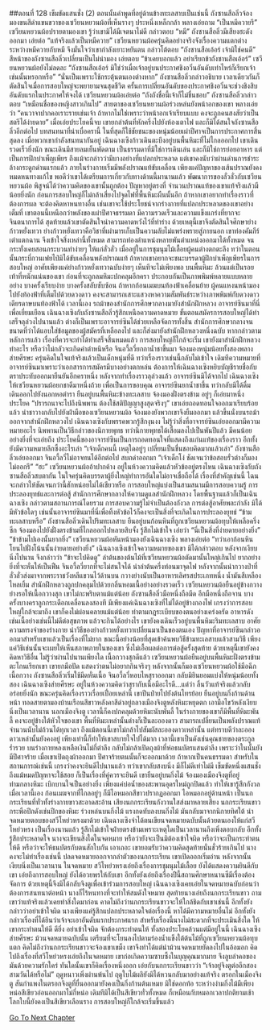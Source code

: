##ตอนที่ 128 เข็มขัดแสนชั่ง (2)
ตอนนั้นคำพูดที่อยู่ด้านข้างทะเลสาบเป็นเช่นนี้
ถังซานสือลิ่วจ้องมองขนสีดำแขนขวาของเซวียนหยวนผ้อที่เห็นรางๆ ประหนึ่งเหล็กกล้า พลางเอ่ยถาม “เป็นหมีควายรึ”
เซวียนหยวนผ้อปรายตามองเขา รู้ว่าเขามิได้มีเจตนาไม่ดี กล่าวตอบ “หมี”
ถังซานสือลิ่วมีเสียงฮะดังออกมา เอ่ยต่อ “แท้จริงแล้วเป็นหมีควาย”
เซวียนหยวนผ้อครุ่นคิดอย่างจริงจังเรื่องความแตกต่างระหว่างหมีควายกับหมี จึงมั่นใจว่าเขากำลังเยาะหยันตน กล่าวโต้ตอบ “ถังซานสือเอ้อร์ เจ้ามิใช่คนดี”
สีหน้าของถังซานสือลิ่วเปลี่ยนเป็นไม่น่ามอง เอ่ยตอบ “ข้าเคยบอกแล้ว อย่าเรียกข้าถังซานสือเอ้อร์”
เซวียนหยวนผ้อยังไม่ลดละ “ถังซานสือเอ้อร์ มิใช่ว่าเมื่อเจ้าอยู่บนประกาศชิงอวิ๋นอันดับเท่าไหร่ก็เรียกเจ้าเช่นนั้นหรอกหรือ”
“นั่นเป็นเพราะใช้กระตุ้นตนเองต่างหาก”
ถังซานสือลิ่วกล่าวอธิบาย เวลาเดียวกันก็ตัดสินใจเมื่อการสอบใหญ่จะพยายามจนสุดชีวิต ครั้นการเปลี่ยนอันดับของประกาศชิงอวิ๋นจะช่วงชิงสิบอันดับแรกในประกาศให้จงได้
เซวียนหยวนผ้อเอ่ยต่อ “ถังถังชื่อนี้เจ้าก็ไม่ชื่นชอบ”
ถังซานสือลิ่วกล่าวตอบ “เหมือนชื่อของหญิงสาวเกินไป”
สายตาของเซวียนหยวนผ้อร่วงหล่นยังหน้าอกของเขา พลางเอ่ยว่า “คนวาจาปากคอเราะรายเช่นเจ้า ถ้าหากไม่ใช่เพราะว่าหน้าอกเจ้าเรียบแบบ คงจะถูกคนสงสัยว่าเป็นสตรีได้ง่ายดาย”
เมื่อเอ่ยประโยคนี้จบ เขายกลำต้นที่หักครึ่งไปยังห้องเตาไฟ และก็มิได้สนใจถังซานสือลิ่วอีกต่อไป
บทสนทนาที่น่าเบื่อครานี้ ในที่สุดก็ใช้ชัยชนะของหนุ่มน้อยเผ่าปีศาจเป็นการประกาศการสิ้นสุดลง
เมื่อพวกเขากำลังสนทนากันอยู่ เฉินฉางเซิงก้าวเดินตะบึงอยู่บนพื้นหิมะที่ไม่ไกลออกไป
เขาเดินรวดเร็วยิ่งนัก ขณะเดินมีสายลมเย็นพัดตาม เป็นธรรมดาที่มิใช่การเดินเล่น และก็มิใช่การย่อยอาหาร แต่เป็นการฝึกบำเพ็ญเพียร ถึงแม้จะกล่าวว่ามีบางอย่างที่แปลกประหลาด แต่เขาคงนับว่าผ่านด่านการชำระล้างกระดูกด่านแรกแล้ว ภายในร่างกายเริ่มมีพลังปราณแท้ขับเคลื่อน เพียงแค่ปัญหาของเส้นปราณยังคงหมดหนทางแก้ไข พอดีว่าเขาได้เตรียมการเกี่ยวกับทางด้านนี้มานานแล้ว พัฒนาการของลั่วลั่วกับเซวียนหยวนผ้อ พิสูจน์ได้ว่าความคิดของเขานั้นถูกต้อง
ปัญหาอยู่ตรงที่ จำนวนปราณแท้ของเขาแท้จริงแล้วมีน้อยยิ่งนัก ก่อนการสอบใหญ่ก็ไม่กล้าเสี่ยงไปจุดไฟที่พื้นหิมะผืนนั้นอีก ถ้าหากเขาอยากทำเรื่องราวที่ต้องการผล จะต้องคิดหาหนทางอื่น เช่นเขาจะใช้ประโยชน์จากร่างกายที่แปลกประหลาดของเขาอย่างเต็มที่ เขาตอนนี้เหนือกว่าพลังของเผ่าปีศาจธรรมดา มีความรวดเร็วและความแข็งแกร่งที่ยากจะจินตนาการได้
สุดท้ายแล้วเขาตัดสินใจนำความคาดหวังไว้ที่ท่าร่าง ด้วยเหตุนี้เขาจึงตัดสินใจศึกษาย่างก้าวหยั่งเทวา
ย่างก้าวหยั่งเทวาคือวิชาที่เผ่ามารเก็บเป็นความลับไม่แพร่งพรายสู่ภายนอก เขาท่องคัมภีร์เต๋าแตกฉาน จึงเข้าใจสิ่งเหล่านี้ทั้งหมด สามารถท่องตำแหน่งหลายพันตำแหน่งออกมาได้ทั้งหมด จนกระทั่งเคยสอนกระบวนท่าง่ายๆ ให้แก่ลั่วลั่ว เมื่ออยู่ในการชุมนุมไม้เลื้อยผู้คนต่างตกตะลึง ทว่าในตอนนั้นกระบี่กวนเฟยไป๋มิได้ขับเคลื่อนพลังปราณแท้ ถ้าหากเขาอยากจะชนะบรรดาผู้ฝึกบำเพ็ญเพียรในการสอบใหญ่ อาศัยเพียงแค่ย่างก้าวหยั่งเทวาฉบับง่ายๆ เห็นทีจะไม่เพียงพอ
บนพื้นหิมะ ล้วนแต่เป็นรอยเท้าที่หนักแน่นของเขา ก่อนที่จะถูกลมหิมะปกคลุมอีกครา ประกอบกันเป็นภาพพิมพ์หลายแบบหลายอย่าง บางครั้งเรียบง่าย บางครั้งสลับซับซ้อน ถ้าหากก้อนเมฆบนท้องฟ้าเคลื่อนย้าย ผู้คนแหงนหน้ามองไปยังท้องฟ้าที่เต็มไปด้วยดวงดาว คงจะสามารถเสาะแสวงหาความสัมพันธ์ระหว่างภาพพิมพ์กับดวงดาวเดียรดาษบนท้องฟ้าได้
เวลานี้เอง รถม้าของสำนักการศึกษากลางมายังสำนักฝึกหลวง อาจารย์ซินมาที่นี่เพื่อเยี่ยมเยือน
เฉินฉางเซิงกับถังซานสือลิ่วรู้สึกเหนือความคาดหมาย ขั้นตอนสมัครการสอบใหญ่ได้ทำเสร็จลุล่วงไปนานแล้ว ต่างก็เป็นเพราะอาจารย์ซินได้ช่วยเหลือจัดการทั้งสิ้น สำนักการศึกษากลางจนขนาดที่ว่าได้แอบใส่ข้อมูลของผู้สมัครที่เหลือลงไป และก็ส่งมายังสำนักฝึกหลวงหนึ่งฉบับ หากกล่าวตามหลักการแล้ว เรื่องที่ควรจะทำได้ทำเสร็จสิ้นหมดแล้ว การสอบใหญ่ก็ใกล้จะเริ่ม เขายังมาสำนักฝึกหลวงทำอะไร หรือว่าไม่กลัวจะเกิดคำตำหนิหรือ
จินอวี้ลวี่ยกกาน้ำชาขึ้นมา จ้องมองหนุ่มน้อยทั้งสองพลางส่ายศีรษะ ครุ่นคิดในใจแท้จริงแล้วเป็นเด็กหนุ่มที่ดี ทว่าเรื่องราวเช่นนี้กลับไม่เข้าใจ
เดิมทีความหมายที่อาจารย์ซินมาเพราะว่าเอกสารการสมัครมีบางอย่างตกหล่น ต้องการให้เฉินฉางเซิงหยิบบัญชีรายชื่อกับตราประทับออกมายืนยันอีกคราหนึ่ง
หลังจากทำเรื่องราวลุล่วงแล้ว อาจารย์ซินมิได้จากไป
เฉินฉางเซิงให้เซวียนหยวนผ้อยกชาดีมาหนึ่งถ้วย เพื่อเป็นการขอบคุณ
อาจารย์ซินยกน้ำชาขึ้น ทว่ากลับมิได้ดื่ม เดินออกไปยังนอกหอตำรา ยืนอยู่บนพื้นหิมะข้างทะเลสาบ จ้องมองฝั่งตรงข้าม อยู่ๆ ก็เอ่ยมาหนึ่งประโยค “ปรารถนาจะไปถึงนิพพาน ต้องใช้สติปัญญาสูงสุดจริงๆ”
เขาเอ่ยถอดทอนใจออกมาเรียบร้อยแล้ว นำชาวางกลับไปยังฝ่ามือของเซวียนหยวนผ้อ จ้องมองยังพวกเขาจึงยิ้มออกมา แล้วขึ้นนั่งบนรถม้าออกจากสำนักฝึกหลวงไป
เฉินฉางเซิงกับพรรคพวกรู้สึกงุนงง ไม่รู้ว่าสิ่งที่อาจารย์ซินเอ่ยออกมามีความหมายอะไร
นิพพานเป็นวิธีกล่าวของนิกายพุทธ ทว่านิกายพุทธได้เสื่อมลงไปเป็นพันปีแล้ว มีคนน้อยอย่างยิ่งที่จะเอ่ยถึง ประโยคนี้ของอาจารย์ซินเป็นการถอดทอนใจที่แสดงถึงแก่นแท้ของเรื่องราว อีกทั้งยังมีความหมายลึกซึ้งอะไรเล่า
“เจ้าเด็กคนนี้ เหตุใดอยู่ๆ เปลี่ยนเป็นชื่นชอบคิดมากแล้วเล่า” ถังซานสือลิ่วเอ่ยออกมา
จินอวี้ลวี่ไม่อาจทนได้อีกต่อไป สบถด่าออกมา “เจ้าเด็กโง่ ชัดเจนว่าข้อสอบรั่วต่างก็มองไม่ออกรึ”
“ฮะ” เซวียนหยวนผ้ออ้าปากค้าง อยู่ในห้วงความคิดแล้วหัวข้ออยู่ตรงไหน
เฉินฉางเซิงกับถังซานสือลิ่วสบตากัน ในใจครุ่นคิดบรรดาผู้ยิ่งใหญ่ทำการอันใดไม่อาจเชื่อถือได้ เรื่องที่สำคัญเช่นนี้ ไฉนจะกล่าวให้ชัดเจนกว่านี้สักหน่อยไม่ได้เชียวหรือ
การสอบใหญ่แบ่งเป็นสามสนามมีการสอบความรู้ การประลองยุทธ์และการต่อสู้ สำนักการศึกษากลางให้ความดูแลสำนักฝึกหลวง โดยพื้นฐานแล้วก็เป็นเฉินฉางเซิง กล่าวตามสถานการณ์โดยรวม การสอบความรู้ไม่จำเป็นต้องกังวล การต่อสู้อาศัยพละกำลัง มิได้มีหัวข้อใดๆ เช่นนั้นอาจารย์ซินมาที่นี่เพื่อทิ้งหัวข้อไว้ก็คงจะเป็นสิ่งที่จะเกิดในการประลองยุทธ์
“ข้ามทะเลสาบหรือ”
ถังซานสือลิ่วเดินไปริมทะเลสาบ ยืนอยู่บนก้อนหินที่ถูกเซวียนหยวนผ้อทุบให้เหลือครึ่งซีก จ้องมองไปยังฝั่งตรงข้ามที่ไกลออกไปหลายสิบจั้ง รู้สึกไม่เข้าใจ เอ่ยว่า “นี่เป็นสิ่งที่ง่ายดายอย่างยิ่ง”
“ข้าข้ามไปเองนั้นยากยิ่ง” เซวียนหยวนผ้อหันหน้ามองยังเฉินฉางเซิง พลางเอ่ยต่อ “ทว่าเอาก้อนหินโยนไปฝั่งโน้นนั้นง่ายดายอย่างยิ่ง”
เฉินฉางเซิงเข้าใจความหมายของเขา มิได้กล่าวตอบ หลังจากเงียบนิ่งไปนาน จึงกล่าวว่า “ข้าจะไปคิดดู”
ลำต้นของต้นไม้ที่เซวียนหยวนผ้อตัดมานั้นใหญ่เกินไป ยากอย่างยิ่งที่จะหั่นให้เป็นฟืน จินอวี้ลวี่ยากที่จะไม่สนใจได้ นำลำต้นครึ่งท่อนมาจุดไฟ หลังจากนั้นนำกวางป่าที่ลั่วลั่วส่งมาจากพระราชวังหลีแขวนไว้ด้านบน กวางย่างนับเป็นอาหารเลิศรสประเภทหนึ่ง น้ำมันสีเหลืองไหลเยิ้ม สำนักฝึกหลวงถูกปกคลุมไปด้วยกลิ่นหอมเนื้อย่างอย่างรวดเร็ว
เซวียนหยวนผ้อยืนอยู่ข้างกวางย่างรอให้เนื้อกวางสุก เขาไม่กะพริบตาแม้แต่น้อย ถังซานสือลิ่วมือหนึ่งถือมีด อีกมือหนึ่งถือจาน บางครั้งบางคราลูกกระเดือกเคลื่อนลงสองที มีเพียงแค่เฉินฉางเซิงที่ไม่ได้อยู่ข้างกองไฟ เกรงว่าการสอบใหญ่ใกล้จะมาถึง เขาก็คงไม่ผ่อนคลายแม้แต่น้อย ทำตามกฎระเบียบของตนอย่างเคร่งครัด อาหารดังเช่นเนื้อย่างเช่นนี้ไม่ดีต่อสุขภาพ แล้วจะกินได้อย่างไร
เขายังคงเดินเร็วอยู่บนพื้นหิมะริมทะเลสาบ อาศัยความทรงจำของร่างกาย นำวิธีของย่างก้าวหยั่งเทวาเปลี่ยนมาเป็นของตนเอง ปัญหาที่อาจารย์ซินกล่าวออกมาสำหรับเขาแล้วเป็นเรื่องที่ไม่ยาก ขณะนี้อย่างน้อยที่สุดเข้าค้นพบวิธีข้ามทะเลสาบแล้วสามวิธี เพียงแค่วิธีเช่นนั้นจะเผยให้เห็นสภาพภายในของเขา ซึ่งไม่เอื้อผลต่อการต่อสู้ครั้งสุดท้าย ด้วยเหตุนี้เขายังคงคิดหาวิธีอื่น
ไม่รู้ว่าผ่านไปนานเพียงใด เนื้อกวางสุกดีแล้ว เซวียนหยวนผ้อยืนอยู่บนพื้นหิมะฝั่งตรงข้ามตะโกนเรียกเขา เขายกมือปัด แสดงว่าตนไม่อยากกินจริงๆ หลังจากนั้นก็มองเซวียนหยวนผ้อใช้มือฉีกเนื้อกวาง ถังซานสือลิ่วเริ่มใช้มีดหั่นเนื้อ จินอวี้ลวี่หอบไหสุราออกมา กลับมิยินยอมแบ่งให้หนุ่มน้อยทั้งสอง
เฉินฉางเซิงส่ายศีรษะ อยู่ในห้วงความคิดว่าสุรากับเนื้อมีอะไรดี...แต่ว่า ลิ้นวัวแท้จริงแล้วกลับอร่อยยิ่งนัก ขณะครุ่นคิดเรื่องราวเรื่อยเปื่อยเหล่านี้ เขาปีนป่ายไปยังต้นไทรย้อย ยืนอยู่บนกิ่งก้านด้านหน้า ทอดสายตามองบ้านเรือนสีขาวหลังคาสีดำอยู่กลางเมืองจิงตูหลังหิมะหยุดตก เอามือไขว้หลังเงียบนิ่งเป็นเวลานาน
นอกเมืองจิงตู เวลานี้ก็คงปกคลุมด้วยหิมะนับพันลี้
ในร่างกายของเขาก็มีพื้นที่หิมะพันลี้
คงจะอยู่ข้างใต้หัวใจของเขา
พื้นที่หิมะเหล่านั้นต่างก็เป็นละอองดาว สามารถเปลี่ยนเป็นพลังปราณแท้จำนวนนับไม่ถ้วนได้ทุกเวลา
ถึงแม้ตอนนี้เขาไม่กล้าไปสัมผัสละอองดาวเหล่านั้น แต่ทราบดีว่าละอองดาวเหล่านั้นยังคงอยู่ เพียงเท่านี้ก็ทำให้เขาสบายใจไปได้มาก
เวลานี้เขาเป็นดังเช่นคุณชายของตระกูลร่ำรวย บนร่างกายหลงเหลือเงินไม่กี่ตำลึง กลับไม่กล้าเปิดถุงผ้าที่ห่อธนบัตรแสนตำลึง เพราะว่าในนั้นยังมีปีศาจร้าย เมื่อเขาเปิดถุงผ้าออกมา ปีศาจร้ายตนนั้นก็จะออกมาด้วย
ถ้าหากเป็นคนธรรมดา สำหรับในสถานการณ์เช่นนี้ เกรงว่าคงจะยินดีไปนานแล้ว ทว่าเขากลับสงบนิ่ง
มีก็ไม่ดีเท่าไม่มี
เข็มขัดหนึ่งแสนชั่ง ถึงแม้หมดปัญหาจะใช้สอย ก็เป็นเรื่องที่คู่ควรจะยินดี
เขายืนอยู่บนกิ่งไม้ จ้องมองเมืองจิงตูที่อยู่ท่ามกลางหิมะ เบิกบานใจเป็นอย่างยิ่ง
เพียงแค่บ่อน้ำของสะพานอุดรใหม่ถูกปิดแล้ว ทำให้เขารู้สึกกังวล
เมื่อเวลานี้เอง ก้อนเมฆจากที่ไกลอยู่ๆ ก็มีไอหมอกสีขาวปรากฏออกมา
ไอหมอกอยู่ด้านหน้า เป็นนกกระเรียนที่ทั่วทั้งร่างกายขาวสะอาดสะอ้าน
เสียงนกกระเรียนกังวานใสส่งมาหลายเสียง นกกระเรียนขาวกระพือปีกดังเช่นปีกของหิมะ ร่วงหล่นบนกิ่งไม้ แรงกดทับลงบนกิ่งไม้
มันกลับมาจากนิกายทิศใต้ นำจดหมายตอบของสวีโหย่วหรงมาด้วย
เฉินฉางเซิงจำได้ตนเขียนจดหมายฉบับนั้นด้วยตนเองให้แก่สวีโหย่วหรง เป็นเรื่องนานแล้ว รู้สึกไม่เข้าใจฝ่ายตรงข้ามเพราะเหตุใดเป็นเวลานานถึงเพิ่งตอบกลับ อีกทั้งรู้สึกประหลาดใจ นางจะเขียนสิ่งใดในจดหมาย หรือว่ายังจะเป็นมิต้องเข้าใจผิด หรือว่าจะเป็นกระทำตนให้ดี หรือว่าจะให้ธนบัตรกับตนสักใบกัน
เอาเถอะ เขายอมรับว่าความคิดสุดท้ายนั่นชั่วร้ายเกินไป นางคงจะไม่ทำเรื่องเช่นนี้
ปลดจดหมายออกจากลำตัวของนกกระเรียน เขาเปิดออกเริ่มอ่าน หลังจากนั้นเงียบนิ่งเป็นเวลานาน
ในจดหมาย สวีโหย่วหรงเอ่ยถึงเรื่องการชุมนุมไม้เลื้อย ยังได้แสดงความยินดีกับเขา เอ่ยถึงการสอบใหญ่ ยังได้อวยพรให้กับเขา อีกทั้งยังเอ่ยถึงเรื่องปีนี้สถานศึกษาหนานซีมีเรื่องต้องจัดการ ด้วยเหตุนี้จึงมิได้กลับจิงตูเพื่อเข้าร่วมการสอบใหญ่ เฉินฉางเซิงเคยเอ่ยในจดหมายฉบับก่อนว่าต้องการสนทนาต่อหน้า นางก็ไร้หนทางที่จะทำให้สมดังใจหมาย
สุดท้ายนางเอ่ยถึงนกกระเรียนขาว ถามเขาว่าแท้จริงแล้วเคยทำสิ่งใดมาก่อน คาดไม่ถึงว่านกกระเรียนขาวจะให้ใกล้ชิดกับเขาเช่นนี้ อีกทั้งยังกล่าวว่าอย่าเข้าใจผิด นางเพียงแค่รู้สึกแปลกประหลาดใจต่อเรื่องนี้ หาได้มีความหมายอื่นไม่ อีกทั้งยังกล่าวเรื่องที่ได้ยินว่าเจ้าจะเอาอันดับแรกประกาศแรก สำหรับเรื่องนี้นางไม่สะดวกที่จะประเมินสิ่งใด ให้เขากระทำตนให้ดี
ดียิ่ง
อย่าเข้าใจผิด จักต้องกระทำตนให้
ทั้งสองประโยคล้วนแต่มีอยู่ในนี้
เฉินฉางเซิงส่ายศีรษะ ม้วนจดหมายฉบับนั้น เตรียมที่จะโยนลงไปตามร่องน้ำแข็งใต้ต้นไม้ที่ถูกเซวียนหยวนผ้อทุบแตก คิดไม่ถึงว่านกกระเรียนขาวจะจ้องเขาเขม็ง เขาจึงทำได้แต่นำม้วนจดหมายยัดลงไปในอ้อมอก
คิดไปถึงเรื่องที่สวีโหย่วหรงเอ่ยถึงในจดหมาย เขาก่อเกิดความซาบซึ้งในบุญคุณมากมาย จึงลูบลำคอของมันด้วยความรักใคร่
ทันใดนั้นเขาก็คิดเรื่องหนึ่งออก เอ่ยกับนกกระเรียนขาวว่า “เจ้าอยู่จิงตูต่ออีกสองสามวันได้หรือไม่”
ฤดูหนาวเพิ่งผ่านพ้นไป ฤดูใบไม้ผลิยังมิได้หวนกลับมาอย่างแท้จริง ตรอกในเมืองจิงตู สันกำแพงในตรอกจิงตูที่ยื่นออกมายังคงเป็นกิ่งก้านต้นเหมย มิใช่ดอกท้อ ระหว่างง่ามกิ่งไม้มีเพียงหน่อสีเขียวอ่อนออกมาไม่กี่หน่อ เดิมทีมิได้เป็นสีเขียวทั่วทั้งหมด ก็เหมือนกับหมอกเวลาปกติยามเช้า โลกใบนี้ยังคงเป็นสีเขียวเลือนราง การสอบใหญ่ก็ใกล้จะเริ่มขึ้นแล้ว


[Go To Next Chapter]( ./130.md)